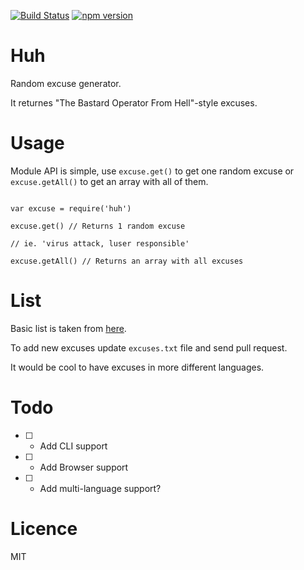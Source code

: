 [![Build Status](https://travis-ci.org/stojanovic/huh.svg)](https://travis-ci.org/stojanovic/huh)  [![npm version](https://badge.fury.io/js/huh.svg)](http://badge.fury.io/js/huh)

# Huh
Random excuse generator.

It returnes "The Bastard Operator From Hell"-style excuses.

# Usage

Module API is simple, use `excuse.get()` to get one random excuse or
`excuse.getAll()` to get an array with all of them.

```

var excuse = require('huh')

excuse.get() // Returns 1 random excuse

// ie. 'virus attack, luser responsible'

excuse.getAll() // Returns an array with all excuses

```

# List

Basic list is taken from [here](http://pages.cs.wisc.edu/~ballard/bofh/).

To add new excuses update `excuses.txt` file and send pull request.

It would be cool to have excuses in more different languages.

# Todo

- [ ] - Add CLI support
- [ ] - Add Browser support
- [ ] - Add multi-language support?

# Licence

MIT
